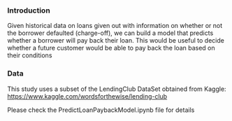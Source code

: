 ### Introduction
Given historical data on loans given out with information on whether or not the borrower defaulted (charge-off), we can build a model that predicts whether a borrower will pay back their loan. This would be useful to decide whether a future customer would be able to pay back the loan based on their conditions

### Data
This study uses a subset of the LendingClub DataSet obtained from Kaggle: https://www.kaggle.com/wordsforthewise/lending-club

Please check the PredictLoanPaybackModel.ipynb file for details
